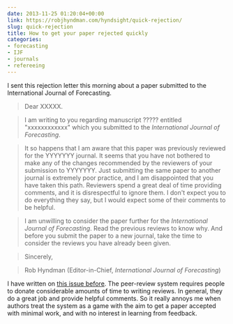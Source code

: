 ```yaml
---
date: 2013-11-25 01:20:04+00:00
link: https://robjhyndman.com/hyndsight/quick-rejection/
slug: quick-rejection
title: How to get your paper rejected quickly
categories:
- forecasting
- IJF
- journals
- refereeing
---
```


I sent this rejection letter this morning about a paper submitted to the International Journal of Forecasting.


>Dear XXXXX.

>I am writing to you regarding manuscript ????? entitled "xxxxxxxxxxxx" which you submitted to the _International Journal of Forecasting_.

>It so happens that I am aware that this paper was previously reviewed for the YYYYYYY journal. It seems that you have not bothered to make any of the changes recommended by the reviewers of your submission to YYYYYYY. Just submitting the same paper to another journal is extremely poor practice, and I am disappointed that you have taken this path. Reviewers spend a great deal of time providing comments, and it is disrespectful to ignore them. I don't expect you to do everything they say, but I would expect some of their comments to be helpful.

>I am unwilling to consider the paper further for the _International Journal of Forecasting_. Read the previous reviews to know why. And before you submit the paper to a new journal, take the time to consider the reviews you have already been given.

>Sincerely,

>Rob Hyndman
>(Editor-in-Chief, _International Journal of Forecasting_)


I have written on [this issue before](https://robjhyndman.com/hyndsight/always-listen-to-reviewers/). The peer-review system requires people to donate considerable amounts of time to writing reviews. In general, they do a great job and provide helpful comments. So it really annoys me when authors treat the system as a game with the aim to get a paper accepted with minimal work, and with no interest in learning from feedback.
